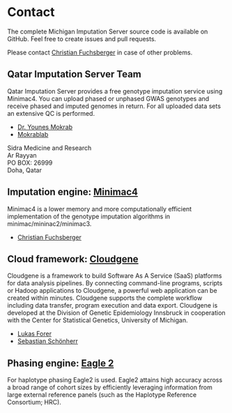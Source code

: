 # Contact

The complete Michigan Imputation Server source code is available on GitHub. Feel free to create issues and pull requests. 

Please contact [Christian Fuchsberger](https://github.com/genepi/imputationserver) in case of other problems.


## Qatar Imputation Server Team

Qatar Imputation Server provides a free genotype imputation service using Minimac4. You can upload phased or unphased GWAS genotypes and receive phased and imputed genomes in return. For all uploaded data sets an extensive QC is performed.

* [Dr. Younes Mokrab](mailto:ymokrab@sidra.org)
* [Mokrablab](mailto:mokrablab@sidra.org)

Sidra Medicine and Research  
Ar Rayyan  
PO BOX: 26999  
Doha, Qatar


## Imputation engine: [Minimac4](https://genome.sph.umich.edu/wiki/Minimac4)

Minimac4 is a lower memory and more computationally efficient implementation of the genotype imputation algorithms in minimac/mininac2/minimac3.

* [Christian Fuchsberger](https://github.com/genepi/imputationserver)

## Cloud framework: [Cloudgene](http://cloudgene.uibk.ac.at/)

Cloudgene is a framework to build Software As A Service (SaaS) platforms for data analysis pipelines. By connecting command-line programs, scripts or Hadoop applications to Cloudgene, a powerful web application can be created within minutes. Cloudgene supports the complete workflow including data transfer, program execution and data export. Cloudgene is developed at the Division of Genetic Epidemiology Innsbruck in cooperation with the Center for Statistical Genetics, University of Michigan.

* [Lukas Forer](https://github.com/genepi/imputationserver)
* [Sebastian Schönherr](https://github.com/genepi/imputationserver)

## Phasing engine: [Eagle 2](https://alkesgroup.broadinstitute.org/Eagle/)

For haplotype phasing Eagle2 is used. Eagle2 attains high accuracy across a broad range of cohort sizes by efficiently leveraging information from large external reference panels (such as the Haplotype Reference Consortium; HRC).
